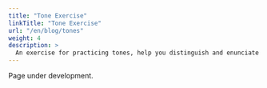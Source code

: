 ```yaml
---
title: "Tone Exercise"
linkTitle: "Tone Exercise"
url: "/en/blog/tones"
weight: 4
description: >
  An exercise for practicing tones, help you distinguish and enunciate the 6 tones in Cantonese.
---
```


Page under development.